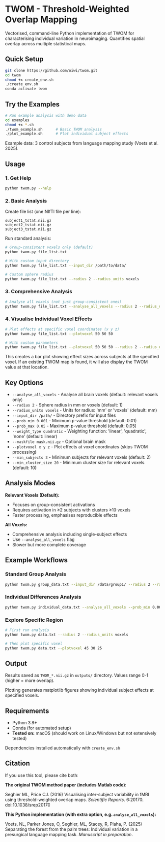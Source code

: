 # TWOM - Threshold-Weighted Overlap Mapping

Vectorised, command-line Python implementation of TWOM for characterising individual variation in neuroimaging. Quantifies spatial overlap across multiple statistical maps. 

## Quick Setup

```bash
git clone https://github.com/oiwi/twom.git
cd twom
chmod +x create_env.sh
./create_env.sh
conda activate twom
```

## Try the Examples

```bash
# Run example analysis with demo data
cd examples
chmod +x *.sh
./twom_example.sh      # Basic TWOM analysis
./plot_example.sh      # Plot individual subject effects
```

Example data: 3 control subjects from language mapping study (Voets et al. 2025).

## Usage

### 1. Get Help
```bash
python twom.py --help
```

### 2. Basic Analysis

Create file list (one NIfTI file per line):
```
subject1_tstat.nii.gz
subject2_tstat.nii.gz
subject3_tstat.nii.gz
```

Run standard analysis:
```bash
# Group-consistent voxels only (default)
python twom.py file_list.txt

# With custom input directory
python twom.py file_list.txt --input_dir /path/to/data/

# Custom sphere radius
python twom.py file_list.txt --radius 2 --radius_units voxels
```

### 3. Comprehensive Analysis
```bash
# Analyse all voxels (not just group-consistent ones)
python twom.py file_list.txt --analyse_all_voxels --radius 2 --radius_units voxels
```

### 4. Visualise Individual Voxel Effects
```bash
# Plot effects at specific voxel coordinates (x y z)
python twom.py file_list.txt --plotvoxel 50 50 50

# With custom parameters
python twom.py file_list.txt --plotvoxel 50 50 50 --radius 2 --radius_units voxels
```

This creates a bar plot showing effect sizes across subjects at the specified voxel. If an existing TWOM map is found, it will also display the TWOM value at that location.

## Key Options

- `--analyse_all_voxels` - Analyse all brain voxels (default: relevant voxels only)
- `--radius 2` - Sphere radius in mm or voxels (default: 1)
- `--radius_units voxels` - Units for radius: 'mm' or 'voxels' (default: mm)
- `--input_dir /path/` - Directory prefix for input files
- `--prob_min 0.001` - Minimum p-value threshold (default: 0.01)
- `--prob_max 0.05` - Maximum p-value threshold (default: 0.05)
- `--weight_type quadratic` - Weighting function: 'linear', 'quadratic', 'none' (default: linear)
- `--maskfile mask.nii.gz` - Optional brain mask
- `--plotvoxel x y z` - Plot effects at voxel coordinates (skips TWOM processing)
- `--min_subjects 3` - Minimum subjects for relevant voxels (default: 2)
- `--min_cluster_size 20` - Minimum cluster size for relevant voxels (default: 10)

## Analysis Modes

**Relevant Voxels (Default):**
- Focuses on group-consistent activations
- Requires activation in ≥2 subjects with clusters ≥10 voxels
- Faster processing, emphasises reproducible effects

**All Voxels:**
- Comprehensive analysis including single-subject effects
- Use `--analyse_all_voxels` flag
- Slower but more complete coverage

## Example Workflows

### Standard Group Analysis
```bash
python twom.py group_data.txt --input_dir /data/group1/ --radius 2 --radius_units voxels
```

### Individual Differences Analysis
```bash
python twom.py individual_data.txt --analyse_all_voxels --prob_min 0.001
```

### Explore Specific Region
```bash
# First run analysis
python twom.py data.txt --radius 2 --radius_units voxels

# Then plot specific voxel
python twom.py data.txt --plotvoxel 45 30 25
```

## Output

Results saved as `TWOM_*.nii.gz` in `outputs/` directory. Values range 0-1 (higher = more overlap).

Plotting generates matplotlib figures showing individual subject effects at specified voxels.

## Requirements

- Python 3.8+
- Conda (for automated setup)
- **Tested on:** macOS (should work on Linux/Windows but not extensively tested)

Dependencies installed automatically with `create_env.sh`

## Citation

If you use this tool, please cite both:

**The original TWOM method paper (includes Matlab code):**

Seghier ML, Price CJ. (2016) Visualising inter-subject variability in fMRI using threshold-weighted overlap maps. *Scientific Reports*. 6:20170. doi:10.1038/srep20170

**This Python implementation (with extra option, e.g. `analyse_all_voxels`):**

Voets, NL, Parker Jones, O, Seghier, ML, Stacey, R, Plaha, P. (2025) Separating the forest from the palm trees: Individual variation in a presurgical language mapping task. *Manuscript in preparation*.
